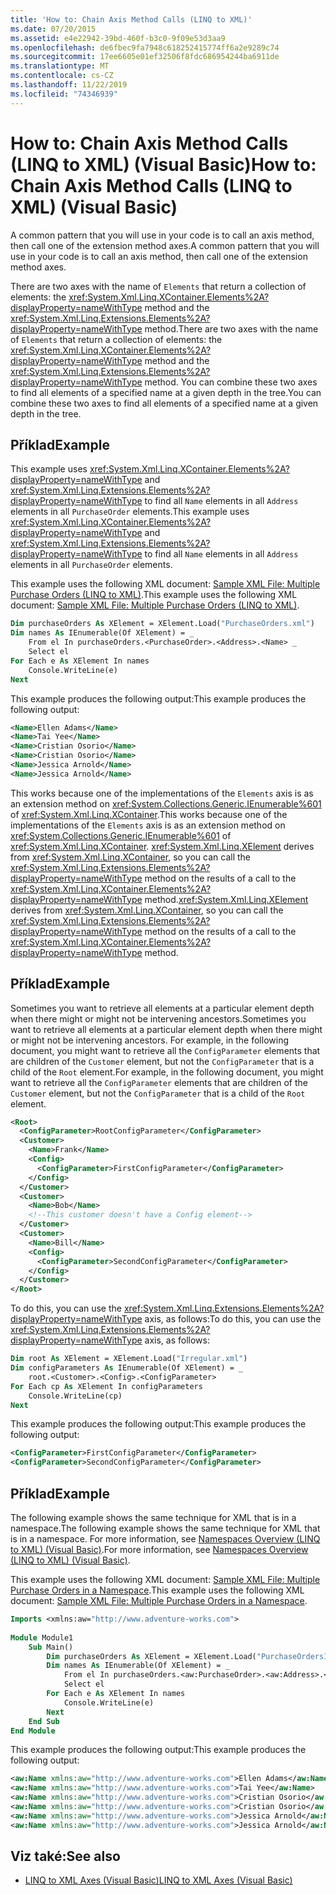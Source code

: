 ```yaml
---
title: 'How to: Chain Axis Method Calls (LINQ to XML)'
ms.date: 07/20/2015
ms.assetid: e4e22942-39bd-460f-b3c0-9f09e53d3aa9
ms.openlocfilehash: de6fbec9fa7948c618252415774ff6a2e9289c74
ms.sourcegitcommit: 17ee6605e01ef32506f8fdc686954244ba6911de
ms.translationtype: MT
ms.contentlocale: cs-CZ
ms.lasthandoff: 11/22/2019
ms.locfileid: "74346939"
---
```

# <a name="how-to-chain-axis-method-calls-linq-to-xml-visual-basic"></a><span data-ttu-id="7aa81-102">How to: Chain Axis Method Calls (LINQ to XML) (Visual Basic)</span><span class="sxs-lookup"><span data-stu-id="7aa81-102">How to: Chain Axis Method Calls (LINQ to XML) (Visual Basic)</span></span>
<span data-ttu-id="7aa81-103">A common pattern that you will use in your code is to call an axis method, then call one of the extension method axes.</span><span class="sxs-lookup"><span data-stu-id="7aa81-103">A common pattern that you will use in your code is to call an axis method, then call one of the extension method axes.</span></span>  
  
 <span data-ttu-id="7aa81-104">There are two axes with the name of `Elements` that return a collection of elements: the <xref:System.Xml.Linq.XContainer.Elements%2A?displayProperty=nameWithType> method and the <xref:System.Xml.Linq.Extensions.Elements%2A?displayProperty=nameWithType> method.</span><span class="sxs-lookup"><span data-stu-id="7aa81-104">There are two axes with the name of `Elements` that return a collection of elements: the <xref:System.Xml.Linq.XContainer.Elements%2A?displayProperty=nameWithType> method and the <xref:System.Xml.Linq.Extensions.Elements%2A?displayProperty=nameWithType> method.</span></span> <span data-ttu-id="7aa81-105">You can combine these two axes to find all elements of a specified name at a given depth in the tree.</span><span class="sxs-lookup"><span data-stu-id="7aa81-105">You can combine these two axes to find all elements of a specified name at a given depth in the tree.</span></span>  
  
## <a name="example"></a><span data-ttu-id="7aa81-106">Příklad</span><span class="sxs-lookup"><span data-stu-id="7aa81-106">Example</span></span>  
 <span data-ttu-id="7aa81-107">This example uses <xref:System.Xml.Linq.XContainer.Elements%2A?displayProperty=nameWithType> and <xref:System.Xml.Linq.Extensions.Elements%2A?displayProperty=nameWithType> to find all `Name` elements in all `Address` elements in all `PurchaseOrder` elements.</span><span class="sxs-lookup"><span data-stu-id="7aa81-107">This example uses <xref:System.Xml.Linq.XContainer.Elements%2A?displayProperty=nameWithType> and <xref:System.Xml.Linq.Extensions.Elements%2A?displayProperty=nameWithType> to find all `Name` elements in all `Address` elements in all `PurchaseOrder` elements.</span></span>  
  
 <span data-ttu-id="7aa81-108">This example uses the following XML document: [Sample XML File: Multiple Purchase Orders (LINQ to XML)](../../../../visual-basic/programming-guide/concepts/linq/sample-xml-file-multiple-purchase-orders-linq-to-xml.md).</span><span class="sxs-lookup"><span data-stu-id="7aa81-108">This example uses the following XML document: [Sample XML File: Multiple Purchase Orders (LINQ to XML)](../../../../visual-basic/programming-guide/concepts/linq/sample-xml-file-multiple-purchase-orders-linq-to-xml.md).</span></span>  
  
```vb  
Dim purchaseOrders As XElement = XElement.Load("PurchaseOrders.xml")  
Dim names As IEnumerable(Of XElement) = _  
    From el In purchaseOrders.<PurchaseOrder>.<Address>.<Name> _  
    Select el  
For Each e As XElement In names  
    Console.WriteLine(e)  
Next  
```  
  
 <span data-ttu-id="7aa81-109">This example produces the following output:</span><span class="sxs-lookup"><span data-stu-id="7aa81-109">This example produces the following output:</span></span>  
  
```xml  
<Name>Ellen Adams</Name>  
<Name>Tai Yee</Name>  
<Name>Cristian Osorio</Name>  
<Name>Cristian Osorio</Name>  
<Name>Jessica Arnold</Name>  
<Name>Jessica Arnold</Name>  
```  
  
 <span data-ttu-id="7aa81-110">This works because one of the implementations of the `Elements` axis is as an extension method on <xref:System.Collections.Generic.IEnumerable%601> of <xref:System.Xml.Linq.XContainer>.</span><span class="sxs-lookup"><span data-stu-id="7aa81-110">This works because one of the implementations of the `Elements` axis is as an extension method on <xref:System.Collections.Generic.IEnumerable%601> of <xref:System.Xml.Linq.XContainer>.</span></span> <span data-ttu-id="7aa81-111"><xref:System.Xml.Linq.XElement> derives from <xref:System.Xml.Linq.XContainer>, so you can call the <xref:System.Xml.Linq.Extensions.Elements%2A?displayProperty=nameWithType> method on the results of a call to the <xref:System.Xml.Linq.XContainer.Elements%2A?displayProperty=nameWithType> method.</span><span class="sxs-lookup"><span data-stu-id="7aa81-111"><xref:System.Xml.Linq.XElement> derives from <xref:System.Xml.Linq.XContainer>, so you can call the <xref:System.Xml.Linq.Extensions.Elements%2A?displayProperty=nameWithType> method on the results of a call to the <xref:System.Xml.Linq.XContainer.Elements%2A?displayProperty=nameWithType> method.</span></span>  
  
## <a name="example"></a><span data-ttu-id="7aa81-112">Příklad</span><span class="sxs-lookup"><span data-stu-id="7aa81-112">Example</span></span>  
 <span data-ttu-id="7aa81-113">Sometimes you want to retrieve all elements at a particular element depth when there might or might not be intervening ancestors.</span><span class="sxs-lookup"><span data-stu-id="7aa81-113">Sometimes you want to retrieve all elements at a particular element depth when there might or might not be intervening ancestors.</span></span> <span data-ttu-id="7aa81-114">For example, in the following document, you might want to retrieve all the `ConfigParameter` elements that are children of the `Customer` element, but not the `ConfigParameter` that is a child of the `Root` element.</span><span class="sxs-lookup"><span data-stu-id="7aa81-114">For example, in the following document, you might want to retrieve all the `ConfigParameter` elements that are children of the `Customer` element, but not the `ConfigParameter` that is a child of the `Root` element.</span></span>  
  
```xml  
<Root>  
  <ConfigParameter>RootConfigParameter</ConfigParameter>  
  <Customer>  
    <Name>Frank</Name>  
    <Config>  
      <ConfigParameter>FirstConfigParameter</ConfigParameter>  
    </Config>  
  </Customer>  
  <Customer>  
    <Name>Bob</Name>  
    <!--This customer doesn't have a Config element-->  
  </Customer>  
  <Customer>  
    <Name>Bill</Name>  
    <Config>  
      <ConfigParameter>SecondConfigParameter</ConfigParameter>  
    </Config>  
  </Customer>  
</Root>  
```  
  
 <span data-ttu-id="7aa81-115">To do this, you can use the <xref:System.Xml.Linq.Extensions.Elements%2A?displayProperty=nameWithType> axis, as follows:</span><span class="sxs-lookup"><span data-stu-id="7aa81-115">To do this, you can use the <xref:System.Xml.Linq.Extensions.Elements%2A?displayProperty=nameWithType> axis, as follows:</span></span>  
  
```vb  
Dim root As XElement = XElement.Load("Irregular.xml")  
Dim configParameters As IEnumerable(Of XElement) = _  
    root.<Customer>.<Config>.<ConfigParameter>  
For Each cp As XElement In configParameters  
    Console.WriteLine(cp)  
Next  
```  
  
 <span data-ttu-id="7aa81-116">This example produces the following output:</span><span class="sxs-lookup"><span data-stu-id="7aa81-116">This example produces the following output:</span></span>  
  
```xml  
<ConfigParameter>FirstConfigParameter</ConfigParameter>  
<ConfigParameter>SecondConfigParameter</ConfigParameter>  
```  
  
## <a name="example"></a><span data-ttu-id="7aa81-117">Příklad</span><span class="sxs-lookup"><span data-stu-id="7aa81-117">Example</span></span>  
 <span data-ttu-id="7aa81-118">The following example shows the same technique for XML that is in a namespace.</span><span class="sxs-lookup"><span data-stu-id="7aa81-118">The following example shows the same technique for XML that is in a namespace.</span></span> <span data-ttu-id="7aa81-119">For more information, see [Namespaces Overview (LINQ to XML) (Visual Basic)](namespaces-overview-linq-to-xml.md).</span><span class="sxs-lookup"><span data-stu-id="7aa81-119">For more information, see [Namespaces Overview (LINQ to XML) (Visual Basic)](namespaces-overview-linq-to-xml.md).</span></span>  
  
 <span data-ttu-id="7aa81-120">This example uses the following XML document: [Sample XML File: Multiple Purchase Orders in a Namespace](../../../../visual-basic/programming-guide/concepts/linq/sample-xml-file-multiple-purchase-orders-in-a-namespace.md).</span><span class="sxs-lookup"><span data-stu-id="7aa81-120">This example uses the following XML document: [Sample XML File: Multiple Purchase Orders in a Namespace](../../../../visual-basic/programming-guide/concepts/linq/sample-xml-file-multiple-purchase-orders-in-a-namespace.md).</span></span>  
  
```vb  
Imports <xmlns:aw="http://www.adventure-works.com">  
  
Module Module1  
    Sub Main()  
        Dim purchaseOrders As XElement = XElement.Load("PurchaseOrdersInNamespace.xml")  
        Dim names As IEnumerable(Of XElement) = _  
            From el In purchaseOrders.<aw:PurchaseOrder>.<aw:Address>.<aw:Name> _  
            Select el  
        For Each e As XElement In names  
            Console.WriteLine(e)  
        Next  
    End Sub  
End Module  
```  
  
 <span data-ttu-id="7aa81-121">This example produces the following output:</span><span class="sxs-lookup"><span data-stu-id="7aa81-121">This example produces the following output:</span></span>  
  
```xml  
<aw:Name xmlns:aw="http://www.adventure-works.com">Ellen Adams</aw:Name>  
<aw:Name xmlns:aw="http://www.adventure-works.com">Tai Yee</aw:Name>  
<aw:Name xmlns:aw="http://www.adventure-works.com">Cristian Osorio</aw:Name>  
<aw:Name xmlns:aw="http://www.adventure-works.com">Cristian Osorio</aw:Name>  
<aw:Name xmlns:aw="http://www.adventure-works.com">Jessica Arnold</aw:Name>  
<aw:Name xmlns:aw="http://www.adventure-works.com">Jessica Arnold</aw:Name>  
```  
  
## <a name="see-also"></a><span data-ttu-id="7aa81-122">Viz také:</span><span class="sxs-lookup"><span data-stu-id="7aa81-122">See also</span></span>

- [<span data-ttu-id="7aa81-123">LINQ to XML Axes (Visual Basic)</span><span class="sxs-lookup"><span data-stu-id="7aa81-123">LINQ to XML Axes (Visual Basic)</span></span>](../../../../visual-basic/programming-guide/concepts/linq/linq-to-xml-axes.md)
